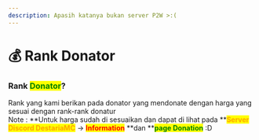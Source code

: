 ```yaml
---
description: Apasih katanya bukan server P2W >:(
---
```


# 💰 Rank Donator

### Rank <mark style="color:green;">Donator</mark>?

Rank yang kami berikan pada donator yang mendonate dengan harga yang sesuai dengan rank-rank donatur \
Note : **Untuk harga sudah di sesuaikan dan dapat di lihat pada **<mark style="color:orange;">**Server Discord DestariaMC**</mark> -> <mark style="color:red;">**Information**</mark> **dan **<mark style="color:green;">**page Donation**</mark> :D
